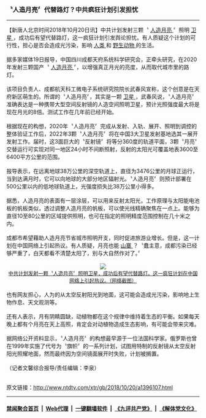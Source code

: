 ### 〝人造月亮〞代替路灯？中共疯狂计划引发担忧
------------------------

<div class="wysiwyg">
 【新唐人北京时间2018年10月20日讯】中共计划发射三颗〝
 <a href="http://www.ntdtv.com/xtr/gb/articlelistbytag_人造月亮.html" target="_blank">
  人造月亮
 </a>
 〞照明
 <a href="http://www.ntdtv.com/xtr/gb/articlelistbytag_卫星.html" target="_blank">
  卫星
 </a>
 ，成功后有望代替路灯，这一疯狂计划引发舆论担忧。有人质疑这个计划的可行性，担心是否会造成光污染，影响
 <a href="http://www.ntdtv.com/xtr/gb/articlelistbytag_人类.html" target="_blank">
  人类
 </a>
 和
 <a href="http://www.ntdtv.com/xtr/gb/articlelistbytag_野生动物.html" target="_blank">
  野生动物
 </a>
 的生活。
 <br/>
 <br/>
 据多家媒体19日报导，中国四川成都天府系统科学研究会，正牵头研究，在2020年发射三颗国产〝
 <a href="http://www.ntdtv.com/xtr/gb/articlelistbytag_人造月亮.html" target="_blank">
  人造月亮
 </a>
 〞，以增强真正月光的亮度，从而取代城市里的路灯。
 <br/>
 <br/>
 该项目负责人、成都航天科工微电子系统研究院院长武春风宣称，这个创意是在天府新区萌生的。所谓的〝人造月亮〞，其实是一颗
 <a href="http://www.ntdtv.com/xtr/gb/articlelistbytag_卫星.html" target="_blank">
  卫星
 </a>
 ，武春风说，〝人造月亮〞准确表达是一种携带大型空间反射镜的人造空间照明卫星，预计光照强度最大将是现在月光的8倍。测试工作在几年前已经开始。
 <br/>
 <br/>
 根据现在的构想，2020年〝人造月亮〞完成从发射、入轨、展开、照明到调控的整体验证工作后，2022年3颗〝人造月亮〞将在中国3大卫星发射基地选其一展开发射工作。届时，这3面巨大的〝反射镜〞将等分360度的轨道平面，3颗〝月亮〞交替运行可实现对同一地区24小时不间断照射，反射的太阳光可覆盖地表3600至6400平方公里的范围。
 <br/>
 <br/>
 报导表示，在远离地球38万公里的深空轨道上，直径为3476公里的月球正运行，当到达满月时，它可以向地球的大部分地区辐射光。〝人造月亮〞则预计部署在500公里以内的低地球轨道上，光强度损失比38万公里小得多。
 <br/>
 <br/>
 据悉，人造月亮的表面有一层涂层，可以用来反射太阳光，工作原理与太阳能电池板的帆板类似，透过调整人造月亮的帆板，可以使光线精确聚焦在一点上。能够为直径10至80公里的区域提供照明，也可在指定的照明精度范围控制在几十米之内。
 <br/>
 <br/>
 成都市希望藉助人造月亮节省城市照明开支，同时促进旅游业增长。但是，这一计划在中国网络上引起热议。有人质疑，月亮也能
 <a href="http://www.ntdtv.com/xtr/gb/articlelistbytag_山寨.html" target="_blank">
  山寨
 </a>
 ？〝蠢主意，成都污染已经够严重了，白天都看不清楚太阳了，别与大自然作对了。〞
 <br/>
 <center>
  <br/>
  <a href="http://imgs.ntdtv.com/pic/2018/10-20/p9088601a249010797.jpg" target="_blank">
   <img border="0" src="http://imgs.ntdtv.com/pic/2018/10-20/p9088601a249010797-ss.jpg"/>
   <br/>
   <font size="-1">
    中共计划发射一颗〝人造月亮〞照明卫星，成功后有望代替路灯。这一疯狂计划在中国网络上引起热议。（网络截图）
   </font>
  </a>
  <br/>
 </center>
 <br/>
 也有网友担心，人为的从太空反射阳光到地面，这可能会造成光污染，影响地上生物作息、天文观测等。
 <br/>
 <br/>
 还有人表示，月有阴睛圆缺，动植物都在这个规律中维持着生态的平衡。如果每天晚上都有个月亮在天上高照，肯定会对动植物造成生态影响，有可能会带来灾难。
 <br/>
 <br/>
 据网络公开资料显示，〝人造月亮〞的构想最早源于一位法国科学家。俄罗斯也曾在1999年实施了代号为〝旗帜〞的一系列计划，试图用特制的反射镜从太空反射阳光照耀地面，然而最终因为空间镜面展开时失败，计划被搁置。
 <br/>
 <br/>
 （记者文馨综合报导/责任编辑：李泉）
</div>

<br/>原文链接：http://www.ntdtv.com/xtr/gb/2018/10/20/a1396107.html


------------------------
#### [禁闻聚合首页](https://github.com/gfw-breaker/banned-news/blob/master/README.md) &nbsp;|&nbsp; [Web代理](https://github.com/gfw-breaker/open-proxy/blob/master/README.md) &nbsp;|&nbsp; [一键翻墙软件](https://github.com/gfw-breaker/nogfw/blob/master/README.md) &nbsp;|&nbsp; [《九评共产党》](https://github.com/gfw-breaker/9ping.md/blob/master/README.md#九评之一评共产党是什么) &nbsp;|&nbsp; [《解体党文化》](https://github.com/gfw-breaker/jtdwh.md/blob/master/README.md#绪论)